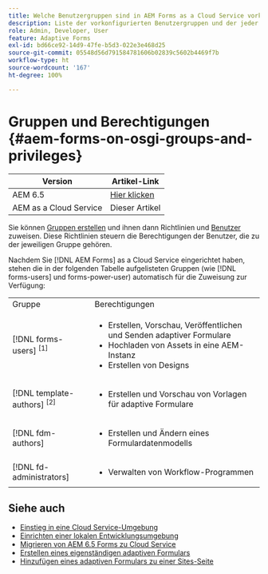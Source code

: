 ```yaml
---
title: Welche Benutzergruppen sind in AEM Forms as a Cloud Service vorkonfiguriert verfügbar?
description: Liste der vorkonfigurierten Benutzergruppen und der jeder Gruppe zugewiesenen Berechtigungen
role: Admin, Developer, User
feature: Adaptive Forms
exl-id: bd66ce92-14d9-47fe-b5d3-022e3e468d25
source-git-commit: 05548d56d791584781606b02839c5602b4469f7b
workflow-type: ht
source-wordcount: '167'
ht-degree: 100%

---
```


# Gruppen und Berechtigungen {#aem-forms-on-osgi-groups-and-privileges}

| Version | Artikel-Link |
| -------- | ---------------------------- |
| AEM 6.5 | [Hier klicken](https://experienceleague.adobe.com/docs/experience-manager-65/forms/manage-administer-aem-forms/forms-groups-privileges-tasks.html?lang=de) |
| AEM as a Cloud Service | Dieser Artikel |

Sie können [Gruppen erstellen](https://experienceleague.adobe.com/docs/experience-manager-learn/cloud-service/accessing/aem-users-groups-and-permissions.html?lang=de#accessing) und ihnen dann Richtlinien und [Benutzer](https://experienceleague.adobe.com/docs/experience-manager-learn/cloud-service/accessing/aem-users-groups-and-permissions.html?lang=de#accessing) zuweisen. Diese Richtlinien steuern die Berechtigungen der Benutzer, die zu der jeweiligen Gruppe gehören.

Nachdem Sie [!DNL AEM Forms] as a Cloud Service eingerichtet haben, stehen die in der folgenden Tabelle aufgelisteten Gruppen (wie [!DNL forms-users] und forms-power-user) automatisch für die Zuweisung zur Verfügung:

<table>
 <tbody>
  <tr>
   <td>Gruppe</td> 
   <td>Berechtigungen</td> 
  </tr>
  <tr>
   <td>[!DNL forms-users] <sup>[1]</sup></td> 
   <td>
    <ul> 
     <li>Erstellen, Vorschau, Veröffentlichen und Senden adaptiver Formulare</li> 
    <!-- <li>Create, preview, and publish interactive communications and document fragments</li> -->
     <li>Hochladen von Assets in eine AEM-Instanz</li> 
     <li>Erstellen von Designs</li> 
    </ul> </td> 
  </tr>
  <!-- <tr>
   <td>[!DNL forms-power-user]</td> 
   <td>
    <ul> 
     <li>Create, preview, publish, and submit Adaptive Forms</li> 
     <li>Create, preview, and publish interactive communications and document fragments</li> 
     <li>Create scripts for Adaptive Forms using code editor</li> 
     <li>Upload assets including scripts</li> 
     <li>Create themes</li> 
     <li>Import packages containing XDP</li> 
    </ul> </td> 
  </tr>
 <tr>
   <td>forms-submission-reviewers</td> 
   <td>
    <ul> 
     <li>Review submissions</li> 
     <li>Approve or reject submissions</li> 
    </ul> </td> 
  </tr> -->
  <tr>
   <td>[!DNL template-authors] <sup>[2]</sup></td> 
   <td>
    <ul> 
     <li>Erstellen und Vorschau von Vorlagen für adaptive Formulare <!-- or interactive communications --></li> 
    </ul> </td> 
  </tr>
  <tr>
   <td><p>[!DNL fdm-authors]</p> </td> 
   <td>
    <ul> 
     <li>Erstellen und Ändern eines Formulardatenmodells</li> 
    </ul> </td> 
  </tr>
  <!-- <tr>
   <td>cm-agent-users</td> 
   <td>
    <ul> 
     <li>Access Correspondence Management letters or interactive communications using Agent UI</li> 
    </ul> </td> 
  </tr> --> 
  <!-- <tr>
   <td><p>workflow-editors</p> </td> 
   <td>
    <ul> -->
    <!-- <li>Create an inbox application</li>  -->
    <!-- <li>Create a workflow model</li> 
    </ul> </td> 
  </tr>
  <tr>
   <td>[!DNL workflow-users]</td> 
   <td>
    <ul> 
     <li>Use AEM inbox applications<br /> -->
     <!-- 
     <strong>Note: </strong>You must have cm-agent-users and [!DNL workflow-users] group assignments to access Interactive Communications Agent UI in AEM inbox.</li>  -->
    </ul> </td> 
  </tr>
  <tr>
   <td>[!DNL fd-administrators]</td> 
   <td>
    <ul> 
     <!-- <li>Configure PDF Generator</li> --> 
     <!-- <li>Configure Watched folder</li> -->
     <li>Verwalten von Workflow-Programmen</li> 
    </ul> </td> 
  </tr>
 </tbody>
</table>

## Siehe auch

* [Einstieg in eine Cloud Service-Umgebung](/help/forms/setup-forms-cloud-service.md)
* [Einrichten einer lokalen Entwicklungsumgebung](/help/forms/setup-local-development-environment.md)
* [Migrieren von AEM 6.5 Forms zu Cloud Service](/help/forms/migrate-to-forms-as-a-cloud-service.md)
* [Erstellen eines eigenständigen adaptiven Formulars](/help/forms/creating-adaptive-form-core-components.md)
* [Hinzufügen eines adaptiven Formulars zu einer Sites-Seite](/help/forms/create-or-add-an-adaptive-form-to-aem-sites-page.md)

<!--

>[!MORELIKETHIS]
>
>* [Use AEM Forms workflow for business process automation](/help/forms/aem-forms-workflow.md)

-->

